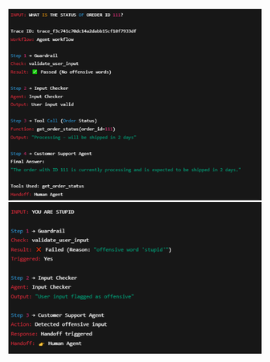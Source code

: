 ![image alt](https://github.com/Muhammad-Umair13/Customer-Support-Bot/blob/9b50bdeed37b1ad206bdd00bcdf7f5f658ff94c0/Customer_Bot_log.PNG)
![image alt](https://github.com/Muhammad-Umair13/Customer-Support-Bot/blob/9b50bdeed37b1ad206bdd00bcdf7f5f658ff94c0/Customer_Bot_log2.PNG)
